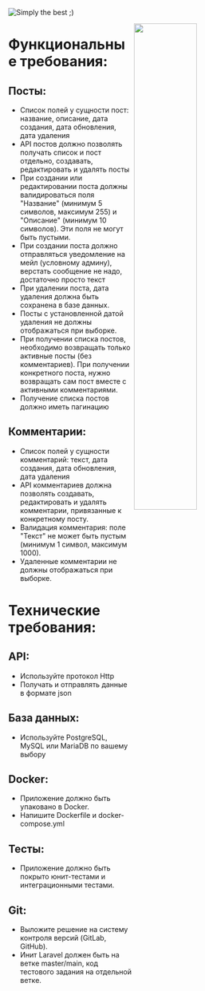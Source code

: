 ![Simply the best ;)](https://img.shields.io/badge/simply-the%20best%20%3B%29-orange)

<img align="right" width="50%" src="https://laravel.com/img/logotype.min.svg" alt="">

# Функциональные требования:
## Посты:
- Список полей у сущности пост: название, описание, дата создания, дата обновления, дата удаления
- API постов должно позволять получать список и пост отдельно, создавать, редактировать и удалять посты
- При создании или редактировании поста должны валидироваться поля "Название" (минимум 5 символов, максимум 255) и "Описание" (минимум 10 символов). Эти поля не могут быть пустыми.
- При создании поста должно отправляться уведомление на мейл (условному админу), верстать сообщение не надо, достаточно просто текст
- При удалении поста, дата удаления должна быть сохранена в базе данных.
- Посты с установленной датой удаления не должны отображаться при выборке. 
- При получении списка постов, необходимо возвращать только активные посты (без комментариев). При получении конкретного поста, нужно возвращать сам пост вместе с активными комментариями.
- Получение списка постов должно иметь пагинацию
## Комментарии:
- Список полей у сущности комментарий: текст, дата создания, дата обновления, дата удаления
- API комментариев должна позволять создавать, редактировать и удалять комментарии, привязанные к конкретному посту.
- Валидация комментария: поле "Текст" не может быть пустым (минимум 1 символ, максимум 1000).
- Удаленные комментарии не должны отображаться при выборке.
# Технические требования:
## API:
- Используйте протокол Http
- Получать и отправлять данные в формате json
## База данных:
- Используйте PostgreSQL, MySQL или MariaDB по вашему выбору
## Docker:
- Приложение должно быть упаковано в Docker.
- Напишите Dockerfile и docker-compose.yml
## Тесты:
 - Приложение должно быть покрыто юнит-тестами и интеграционными тестами.
## Git:
- Выложите решение на систему контроля версий (GitLab, GitHub).
- Инит Laravel должен быть на ветке master/main, код тестового задания на отдельной ветке.
